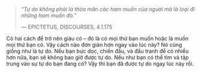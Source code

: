 > _“Tự do không phải là thỏa mãn các ham muốn của ngươi mà là loại đi những ham muốn đó.”_
> 
> — EPICTETUS, DISCOURSES, 4.1.175

Có hai cách để trở nên giàu có – đó là có mọi thứ bạn muốn hoặc là muốn mọi thứ bạn có. Vậy cách nào đơn giản hơn ngay vào lúc này? Nó cũng giống như là tự do. Nếu bạn bực dọc, chiến đấu, và đấu tranh để có nhiều hơn nữa, bạn sẽ không bao giờ được tự do. Nếu như bạn có thể tìm và tập trung vào sự tự do bạn đang có? Vậy thì bạn đã được tự do ngay lúc này rồi.
